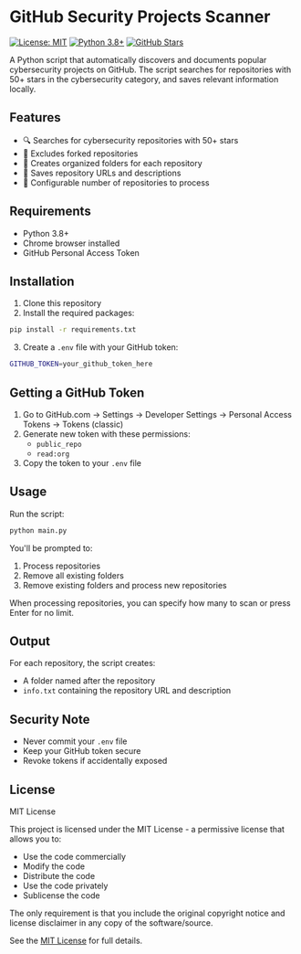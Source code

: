 # GitHub Security Projects Scanner

[![License: MIT](https://img.shields.io/badge/License-MIT-yellow.svg)](https://opensource.org/licenses/MIT)
[![Python 3.8+](https://img.shields.io/badge/python-3.8+-blue.svg)](https://www.python.org/downloads/)
[![GitHub Stars](https://img.shields.io/github/stars/dautedr/github-security-projects-scanner?style=social)](https://github.com/dautedr/github-security-projects-scanner)

A Python script that automatically discovers and documents popular cybersecurity projects on GitHub. The script searches for repositories with 50+ stars in the cybersecurity category, and saves relevant information locally.

## Features

- 🔍 Searches for cybersecurity repositories with 50+ stars
- 🚫 Excludes forked repositories
- 📁 Creates organized folders for each repository
- 📝 Saves repository URLs and descriptions
- 🔢 Configurable number of repositories to process

## Requirements

- Python 3.8+
- Chrome browser installed
- GitHub Personal Access Token

## Installation

1. Clone this repository
2. Install the required packages:

```bash
pip install -r requirements.txt
```

3. Create a `.env` file with your GitHub token:

```bash
GITHUB_TOKEN=your_github_token_here
```

## Getting a GitHub Token

1. Go to GitHub.com → Settings → Developer Settings → Personal Access Tokens → Tokens (classic)
2. Generate new token with these permissions:
   - `public_repo`
   - `read:org`
3. Copy the token to your `.env` file

## Usage

Run the script:

```bash
python main.py
```

You'll be prompted to:

1. Process repositories
2. Remove all existing folders
3. Remove existing folders and process new repositories

When processing repositories, you can specify how many to scan or press Enter for no limit.

## Output

For each repository, the script creates:

- A folder named after the repository
- `info.txt` containing the repository URL and description

## Security Note

- Never commit your `.env` file
- Keep your GitHub token secure
- Revoke tokens if accidentally exposed

## License

MIT License

This project is licensed under the MIT License - a permissive license that allows you to:

- Use the code commercially
- Modify the code
- Distribute the code
- Use the code privately
- Sublicense the code

The only requirement is that you include the original copyright notice and license disclaimer in any copy of the software/source.

See the [MIT License](https://opensource.org/licenses/MIT) for full details.
